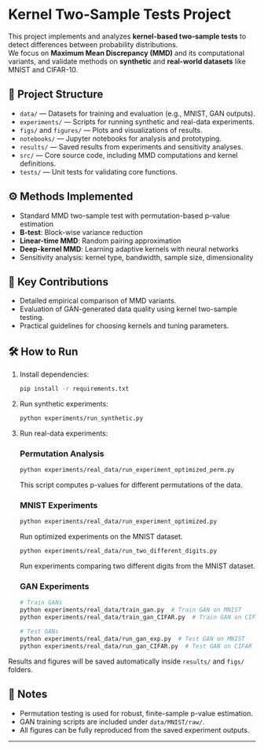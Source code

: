 # Kernel Two-Sample Tests Project

This project implements and analyzes **kernel-based two-sample tests** to detect differences between probability distributions.  
We focus on **Maximum Mean Discrepancy (MMD)** and its computational variants, and validate methods on **synthetic** and **real-world datasets** like MNIST and CIFAR-10.

## 📂 Project Structure

- `data/` — Datasets for training and evaluation (e.g., MNIST, GAN outputs).
- `experiments/` — Scripts for running synthetic and real-data experiments.
- `figs/` and `figures/` — Plots and visualizations of results.
- `notebooks/` — Jupyter notebooks for analysis and prototyping.
- `results/` — Saved results from experiments and sensitivity analyses.
- `src/` — Core source code, including MMD computations and kernel definitions.
- `tests/` — Unit tests for validating core functions.

## ⚙️ Methods Implemented

- Standard MMD two-sample test with permutation-based p-value estimation
- **B-test**: Block-wise variance reduction
- **Linear-time MMD**: Random pairing approximation
- **Deep-kernel MMD**: Learning adaptive kernels with neural networks
- Sensitivity analysis: kernel type, bandwidth, sample size, dimensionality

## 🚀 Key Contributions

- Detailed empirical comparison of MMD variants.
- Evaluation of GAN-generated data quality using kernel two-sample testing.
- Practical guidelines for choosing kernels and tuning parameters.

## 🛠 How to Run

1. Install dependencies:
    ```bash
    pip install -r requirements.txt
    ```
2. Run synthetic experiments:
    ```bash
    python experiments/run_synthetic.py
    ```
3. Run real-data experiments:

    ### Permutation Analysis
    ```bash
    python experiments/real_data/run_experiment_optimized_perm.py
    ```
    This script computes p-values for different permutations of the data.

    ### MNIST Experiments
    ```bash
    python experiments/real_data/run_experiment_optimized.py
    ```
    Run optimized experiments on the MNIST dataset.

    ```bash
    python experiments/real_data/run_two_different_digits.py
    ```
    Run experiments comparing two different digits from the MNIST dataset.

    ### GAN Experiments
    ```bash
    # Train GANs
    python experiments/real_data/train_gan.py  # Train GAN on MNIST
    python experiments/real_data/train_gan_CIFAR.py  # Train GAN on CIFAR

    # Test GANs
    python experiments/real_data/run_gan_exp.py  # Test GAN on MNIST
    python experiments/real_data/run_gan_CIFAR.py  # Test GAN on CIFAR
    ```

Results and figures will be saved automatically inside `results/` and `figs/` folders.

## 📌 Notes

- Permutation testing is used for robust, finite-sample p-value estimation.
- GAN training scripts are included under `data/MNIST/raw/`.
- All figures can be fully reproduced from the saved experiment outputs.

---
